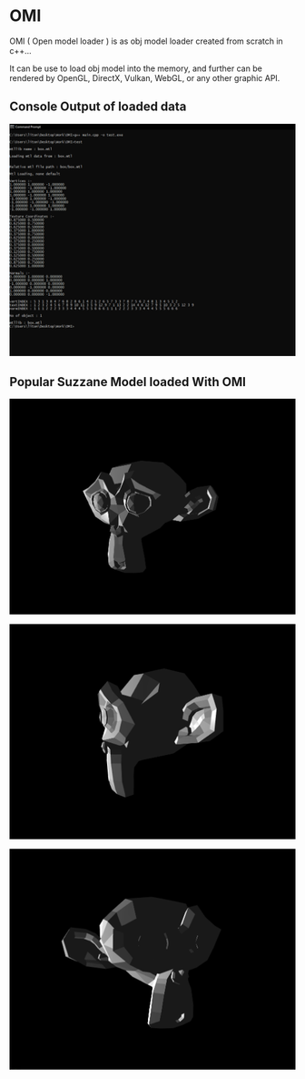 # OMI
OMI ( Open model loader ) is as obj model loader created from scratch in c++...

It can be use to load obj model into the memory,
and further can be rendered by OpenGL, DirectX, Vulkan, WebGL, or any other graphic API.

## Console Output of loaded data

![This is an image](https://github.com/LitonBarman/OMI/blob/main/Demo/Console.png)

## Popular Suzzane Model loaded With OMI

![This is an image](https://github.com/LitonBarman/OMI/blob/main/Demo/Monkey1.png)

![This is an image](https://github.com/LitonBarman/OMI/blob/main/Demo/Monkey2.png)

![This is an image](https://github.com/LitonBarman/OMI/blob/main/Demo/Monkey3.png)
